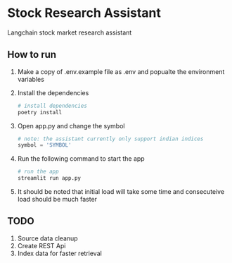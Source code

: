 # Stock Research Assistant

Langchain stock market research assistant

## How to run

1. Make a copy of .env.example file as .env and popualte the environment variables

2. Install the dependencies

   ```bash
   # install dependencies
   poetry install
   ```

3. Open app.py and change the symbol

   ```python
   # note: the assistant currently only support indian indices
   symbol = 'SYMBOL'
   ```

4. Run the following command to start the app

   ```bash
   # run the app
   streamlit run app.py
   ```

5. It should be noted that initial load will take some time and consecuteive load should be much faster

## TODO

1. Source data cleanup
2. Create REST Api
3. Index data for faster retrieval
